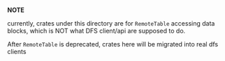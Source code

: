 **NOTE**

currently, crates under this directory are for `RemoteTable` accessing data blocks, 
which is NOT what DFS client/api are supposed to do.

After `RemoteTable` is deprecated, crates here will be migrated into real dfs clients 





